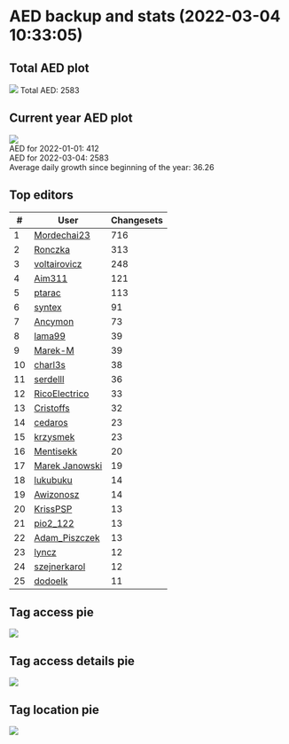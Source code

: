# AED backup and stats (2022-03-04 10:33:05)


## Total AED plot
![](report_data/total_aed.png)
Total AED: 2583

## Current year AED plot
![](report_data/current_year_aed.png)\
AED for 2022-01-01: 412\
AED for 2022-03-04: 2583\
Average daily growth since beginning of the year: 36.26

## Top editors
| # | User | Changesets |
| ------------- | ------------- | ------------- |
| 1 | [Mordechai23](<https://www.openstreetmap.org/user/Mordechai23>) | 716 |
| 2 | [Ronczka](<https://www.openstreetmap.org/user/Ronczka>) | 313 |
| 3 | [voltairovicz](<https://www.openstreetmap.org/user/voltairovicz>) | 248 |
| 4 | [Aim311](<https://www.openstreetmap.org/user/Aim311>) | 121 |
| 5 | [ptarac](<https://www.openstreetmap.org/user/ptarac>) | 113 |
| 6 | [syntex](<https://www.openstreetmap.org/user/syntex>) | 91 |
| 7 | [Ancymon](<https://www.openstreetmap.org/user/Ancymon>) | 73 |
| 8 | [lama99](<https://www.openstreetmap.org/user/lama99>) | 39 |
| 9 | [Marek-M](<https://www.openstreetmap.org/user/Marek-M>) | 39 |
| 10 | [charl3s](<https://www.openstreetmap.org/user/charl3s>) | 38 |
| 11 | [serdelll](<https://www.openstreetmap.org/user/serdelll>) | 36 |
| 12 | [RicoElectrico](<https://www.openstreetmap.org/user/RicoElectrico>) | 33 |
| 13 | [Cristoffs](<https://www.openstreetmap.org/user/Cristoffs>) | 32 |
| 14 | [cedaros](<https://www.openstreetmap.org/user/cedaros>) | 23 |
| 15 | [krzysmek](<https://www.openstreetmap.org/user/krzysmek>) | 23 |
| 16 | [Mentisekk](<https://www.openstreetmap.org/user/Mentisekk>) | 20 |
| 17 | [Marek Janowski](<https://www.openstreetmap.org/user/Marek Janowski>) | 19 |
| 18 | [lukubuku](<https://www.openstreetmap.org/user/lukubuku>) | 14 |
| 19 | [Awizonosz](<https://www.openstreetmap.org/user/Awizonosz>) | 14 |
| 20 | [KrissPSP](<https://www.openstreetmap.org/user/KrissPSP>) | 13 |
| 21 | [pio2_122](<https://www.openstreetmap.org/user/pio2_122>) | 13 |
| 22 | [Adam_Piszczek](<https://www.openstreetmap.org/user/Adam_Piszczek>) | 13 |
| 23 | [lyncz](<https://www.openstreetmap.org/user/lyncz>) | 12 |
| 24 | [szejnerkarol](<https://www.openstreetmap.org/user/szejnerkarol>) | 12 |
| 25 | [dodoelk](<https://www.openstreetmap.org/user/dodoelk>) | 11 |

## Tag access pie
![](report_data/tag_access.png)

## Tag access details pie
![](report_data/tag_access_details.png)

## Tag location pie
![](report_data/tag_location.png)
